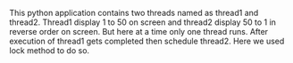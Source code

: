 This python application contains two threads named as thread1 and thread2.
Thread1 display 1 to 50 on screen and thread2 display 50 to 1 in reverse order on
screen.
But here at a time only one thread runs.
After execution of thread1 gets completed then schedule thread2.
Here we used lock method to do so.
